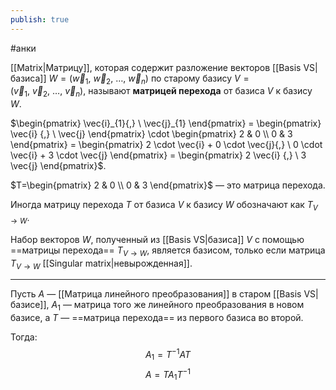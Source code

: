 ```yaml
---
publish: true
---
```

#анки

 [[Matrix|Матрицу]], которая содержит разложение векторов [[Basis VS|базиса]]  $W = (\vec{w}_{1}{,} \ \vec{w}_{2}{,} \ \ldots{,} \ \vec{w}_{n})$ по старому базису $V = (\vec{v}_{1}{,} \ \vec{v}_{2}{,} \ \ldots{,} \ \vec{v}_{n})$, называют **матрицей перехода** от базиса $V$ к базису $W$.


$\begin{pmatrix} \vec{i}_{1}{,} \ \vec{j}_{1} \end{pmatrix} = \begin{pmatrix} \vec{i} {,} \ \vec{j} \end{pmatrix} \cdot \begin{pmatrix} 2 & 0 \\ 0 & 3 \end{pmatrix} = \begin{pmatrix} 2 \cdot \vec{i} + 0 \cdot \vec{j}{,} \ 0 \cdot \vec{i} + 3 \cdot \vec{j} \end{pmatrix} = \begin{pmatrix} 2 \vec{i} {,} \ 3 \vec{j} \end{pmatrix}$.


$T=\begin{pmatrix} 2 & 0 \\ 0 & 3 \end{pmatrix}$ — это матрица перехода.

Иногда матрицу перехода $T$ от базиса $V$ к базису $W$ обозначают как $T_{V \rightarrow W}$.

Набор векторов $W$, полученный из [[Basis VS|базиса]]  $V$ с помощью ==матрицы перехода== $T_{V \rightarrow W}$, является базисом, только если матрица $T_{V \rightarrow W}$ [[Singular matrix|невырожденная]].

---

Пусть $A$ — [[Матрица линейного преобразования]] в старом [[Basis VS|базисе]], $A_1$ — матрица того же линейного преобразования в новом базисе, а $T$ — ==матрица перехода== из первого базиса во второй.

Тогда:
$$A_1=T^{-1}AT$$
$$A=TA_1T^{-1}$$
